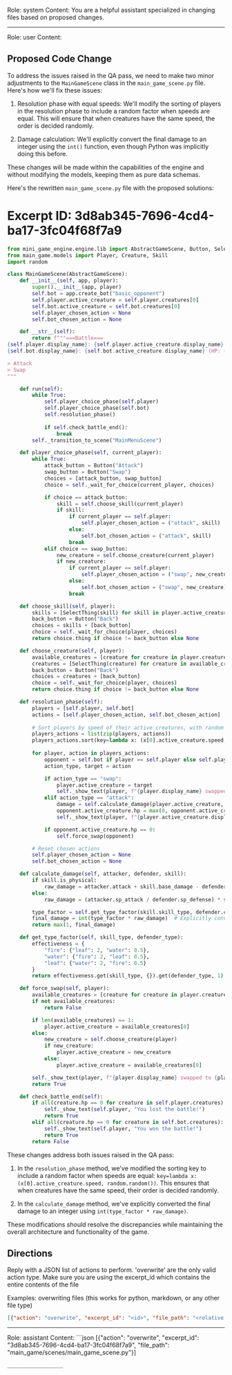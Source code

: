 Role: system
Content: You are a helpful assistant specialized in changing files based on proposed changes.
__________________
Role: user
Content: 
## Proposed Code Change
To address the issues raised in the QA pass, we need to make two minor adjustments to the `MainGameScene` class in the `main_game_scene.py` file. Here's how we'll fix these issues:

1. Resolution phase with equal speeds:
   We'll modify the sorting of players in the resolution phase to include a random factor when speeds are equal. This will ensure that when creatures have the same speed, the order is decided randomly.

2. Damage calculation:
   We'll explicitly convert the final damage to an integer using the `int()` function, even though Python was implicitly doing this before.

These changes will be made within the capabilities of the engine and without modifying the models, keeping them as pure data schemas.

Here's the rewritten `main_game_scene.py` file with the proposed solutions:

# Excerpt ID: 3d8ab345-7696-4cd4-ba17-3fc04f68f7a9
```python main_game/scenes/main_game_scene.py
from mini_game_engine.engine.lib import AbstractGameScene, Button, SelectThing
from main_game.models import Player, Creature, Skill
import random

class MainGameScene(AbstractGameScene):
    def __init__(self, app, player):
        super().__init__(app, player)
        self.bot = app.create_bot("basic_opponent")
        self.player.active_creature = self.player.creatures[0]
        self.bot.active_creature = self.bot.creatures[0]
        self.player_chosen_action = None
        self.bot_chosen_action = None

    def __str__(self):
        return f"""===Battle===
{self.player.display_name}: {self.player.active_creature.display_name} (HP: {self.player.active_creature.hp}/{self.player.active_creature.max_hp})
{self.bot.display_name}: {self.bot.active_creature.display_name} (HP: {self.bot.active_creature.hp}/{self.bot.active_creature.max_hp})

> Attack
> Swap
"""

    def run(self):
        while True:
            self.player_choice_phase(self.player)
            self.player_choice_phase(self.bot)
            self.resolution_phase()
            
            if self.check_battle_end():
                break
        self._transition_to_scene("MainMenuScene")

    def player_choice_phase(self, current_player):
        while True:
            attack_button = Button("Attack")
            swap_button = Button("Swap")
            choices = [attack_button, swap_button]
            choice = self._wait_for_choice(current_player, choices)

            if choice == attack_button:
                skill = self.choose_skill(current_player)
                if skill:
                    if current_player == self.player:
                        self.player_chosen_action = ("attack", skill)
                    else:
                        self.bot_chosen_action = ("attack", skill)
                    break
            elif choice == swap_button:
                new_creature = self.choose_creature(current_player)
                if new_creature:
                    if current_player == self.player:
                        self.player_chosen_action = ("swap", new_creature)
                    else:
                        self.bot_chosen_action = ("swap", new_creature)
                    break

    def choose_skill(self, player):
        skills = [SelectThing(skill) for skill in player.active_creature.skills]
        back_button = Button("Back")
        choices = skills + [back_button]
        choice = self._wait_for_choice(player, choices)
        return choice.thing if choice != back_button else None

    def choose_creature(self, player):
        available_creatures = [creature for creature in player.creatures if creature != player.active_creature and creature.hp > 0]
        creatures = [SelectThing(creature) for creature in available_creatures]
        back_button = Button("Back")
        choices = creatures + [back_button]
        choice = self._wait_for_choice(player, choices)
        return choice.thing if choice != back_button else None

    def resolution_phase(self):
        players = [self.player, self.bot]
        actions = [self.player_chosen_action, self.bot_chosen_action]
        
        # Sort players by speed of their active creatures, with random factor for equal speeds
        players_actions = list(zip(players, actions))
        players_actions.sort(key=lambda x: (x[0].active_creature.speed, random.random()), reverse=True)
        
        for player, action in players_actions:
            opponent = self.bot if player == self.player else self.player
            action_type, target = action

            if action_type == "swap":
                player.active_creature = target
                self._show_text(player, f"{player.display_name} swapped to {target.display_name}!")
            elif action_type == "attack":
                damage = self.calculate_damage(player.active_creature, opponent.active_creature, target)
                opponent.active_creature.hp = max(0, opponent.active_creature.hp - damage)
                self._show_text(player, f"{player.active_creature.display_name} used {target.display_name} and dealt {damage} damage!")

            if opponent.active_creature.hp == 0:
                self.force_swap(opponent)

        # Reset chosen actions
        self.player_chosen_action = None
        self.bot_chosen_action = None

    def calculate_damage(self, attacker, defender, skill):
        if skill.is_physical:
            raw_damage = attacker.attack + skill.base_damage - defender.defense
        else:
            raw_damage = (attacker.sp_attack / defender.sp_defense) * skill.base_damage

        type_factor = self.get_type_factor(skill.skill_type, defender.creature_type)
        final_damage = int(type_factor * raw_damage)  # Explicitly convert to integer
        return max(1, final_damage)

    def get_type_factor(self, skill_type, defender_type):
        effectiveness = {
            "fire": {"leaf": 2, "water": 0.5},
            "water": {"fire": 2, "leaf": 0.5},
            "leaf": {"water": 2, "fire": 0.5}
        }
        return effectiveness.get(skill_type, {}).get(defender_type, 1)

    def force_swap(self, player):
        available_creatures = [creature for creature in player.creatures if creature.hp > 0]
        if not available_creatures:
            return False

        if len(available_creatures) == 1:
            player.active_creature = available_creatures[0]
        else:
            new_creature = self.choose_creature(player)
            if new_creature:
                player.active_creature = new_creature
            else:
                player.active_creature = available_creatures[0]

        self._show_text(player, f"{player.display_name} swapped to {player.active_creature.display_name}!")
        return True

    def check_battle_end(self):
        if all(creature.hp == 0 for creature in self.player.creatures):
            self._show_text(self.player, "You lost the battle!")
            return True
        elif all(creature.hp == 0 for creature in self.bot.creatures):
            self._show_text(self.player, "You won the battle!")
            return True
        return False
```

These changes address both issues raised in the QA pass:

1. In the `resolution_phase` method, we've modified the sorting key to include a random factor when speeds are equal: `key=lambda x: (x[0].active_creature.speed, random.random())`. This ensures that when creatures have the same speed, their order is decided randomly.

2. In the `calculate_damage` method, we've explicitly converted the final damage to an integer using `int(type_factor * raw_damage)`.

These modifications should resolve the discrepancies while maintaining the overall architecture and functionality of the game.

## Directions
Reply with a JSON list of actions to perform. 'overwrite' are the only valid action type. 
Make sure you are using the excerpt_id which contains the entire contents of the file

Examples:
overwriting files (this works for python, markdown, or any other file type)
```json output_example1
[{"action": "overwrite", "excerpt_id": "<id>", "file_path": "<relative file path>"}]
```

__________________
Role: assistant
Content: ```json
[{"action": "overwrite", "excerpt_id": "3d8ab345-7696-4cd4-ba17-3fc04f68f7a9", "file_path": "main_game/scenes/main_game_scene.py"}]
```
__________________
